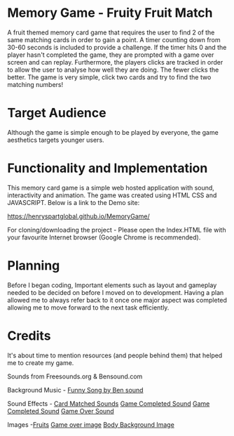# Memory Game - Fruity Fruit Match

A fruit themed memory card game that requires the user to find 2 of the same matching cards in order to gain a point. A timer counting down from 30-60 seconds is included to provide a challenge. If the timer hits 0 and the player hasn't completed the game, they are prompted with a game over screen and can replay. Furthermore, the players clicks are tracked in order to allow the user to analyse how well they are doing. The fewer clicks the better. The game is very simple, click two cards and try to find the two matching numbers! 

# Target Audience 

Although the game is simple enough to be played by everyone, the game aesthetics targets younger users.

# Functionality and Implementation 

This memory card game is a simple web hosted application with sound, interactivity and animation. The game was created using HTML CSS and JAVASCRIPT. Below is a link to the Demo site: 

https://henryspartglobal.github.io/MemoryGame/

For cloning/downloading the project - Please open the Index.HTML file with your favourite Internet browser (Google Chrome is recommended).

# Planning

Before I began coding, Important elements such as layout and gameplay needed to be decided on before I moved on to development. Having a plan allowed me to always refer back to it once one major aspect was completed allowing me to move forward to the next task efficiently.

# Credits 

It's about time to mention resources (and people behind them) that helped me to create my game.

Sounds from Freesounds.org & Bensound.com 

Background Music - [Funny Song by Ben sound](https://www.bensound.com/royalty-free-music/track/funny-song)

Sound Effects - [Card Matched Sounds](http://freesound.org/people/paep3nguin/sounds/388047/)
				[Game Completed Sound](http://freesound.org/people/paep3nguin/sounds/388046/)
				[Game Completed Sound](http://freesound.org/people/ZenithInfinitiveStudios/sounds/343003/)
				[Game Over Sound](http://freesound.org/people/fins/sounds/133283/)

Images -[Fruits](http://www.freepik.com/premium-vector/cartoon-fruits_785794.htm)
		[Game over image](https://www.redbubble.com/people/peppermintpopuk/works/14838397-cute-sad-apple?p=sticker)
		[Body Background Image](http://payload221.cargocollective.com/1/11/367274/6736242/FruitPatternBigWebBackground.png)


